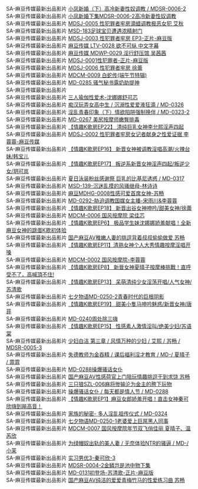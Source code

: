 SA-麻豆传媒最新出品影片     [小凤新婚（下）高冷新妻性奴调教 / MDSR-0006-2](https://czwtyq.com/videoDetail/12d13a4fccfa30d7.html)        
SA-麻豆传媒最新出品影片     [小凤新婚下集MDSR-0006-2高冷新妻性奴调教](https://czwtyq.com/videoDetail/5894c514e1926099.html)        
SA-麻豆传媒最新出品影片     [MDSJ-0005 性犯罪者牢房滴蜡调教极恶女犯 艾秋](https://czwtyq.com/videoDetail/89562dddbdc3e615.html)        
SA-麻豆传媒最新出品影片     [MSD-183足球宝贝遭遇浓精射门](https://czwtyq.com/videoDetail/37582dc355f86f78.html)        
SA-麻豆传媒最新出品影片     [MDSJ-0003 性犯罪者牢房 EP3-正片-麻豆版](https://czwtyq.com/videoDetail/1de338cedf2e61c6.html)        
SA-麻豆传媒最新出品影片     [麻豆传媒 LTV-0028 欲不可纵 中文字幕](https://czwtyq.com/videoDetail/0edc184d569663c4.html)        
SA-麻豆传媒最新出品影片     [麻豆传媒 MDWP-0029 淫行舒压馆 吴茜茜](https://czwtyq.com/videoDetail/b603de2225c7fac2.html)        
SA-麻豆传媒最新出品影片     [MDSJ-0001性犯罪者-正片-麻豆版](https://czwtyq.com/videoDetail/c961a3e9afc4e856.html)        
SA-麻豆传媒最新出品影片     [MDSJ-0006 性犯罪者牢房 徐蕾](https://czwtyq.com/videoDetail/e3c2d79d753b343d.html)        
SA-麻豆传媒最新出品影片     [MDCM-0009 白蛇传(端午节特辑)](https://czwtyq.com/videoDetail/af218b63c44eb708.html)        
SA-麻豆传媒最新出品影片     [MD-0285 骚气秘书露奶助提神](https://czwtyq.com/videoDetail/eb7dfd8c684fbf83.html)        
SA-麻豆传媒最新出品影片     []()    
SA-麻豆传媒最新出品影片     [三人瑜伽性爱术-沈娜娜舒可芯](http://sagj.me/videoDetail/c15cd5e434b5274c.html)     
SA-麻豆传媒最新出品影片     [痴汉玩弄女高中生 / 沉溺性爱爱液狂滴 / MD-0326](http://sagj.me/videoDetail/27083aaabecf5fbb.html)      
SA-麻豆传媒最新出品影片     [淫乱青春印象（下）情欲陷阱强制换伴 / MD-0323-2](http://sagj.me/videoDetail/46cda920da9e0fb1.html)      
SA-麻豆传媒最新出品影片     [MD-0267 美尻按摩师嫩臀排毒](http://sagj.me/videoDetail/0b99b62490de50a1.html)      
SA-麻豆传媒最新出品影片     [【情趣K歌房EP22】 清纯巨乳女神李允熙淫声四起](http://sagj.me/videoDetail/013b1530a3c471f0.html)                
SA-麻豆传媒最新出品影片     [MDSJ-0002 性犯罪者牢房女记者献身之性爱证据 李蓉蓉-麻豆传媒](http://sagj.me/videoDetail/eaf18f69a826c3c6.html)                
SA-麻豆传媒最新出品影片     [【情趣K歌房EP16】 新晋女神被调教淫唱高潮/火辣台妹/韩宝儿](http://sagj.me/videoDetail/3b36e3659ffa90d9.html)                
SA-麻豆传媒最新出品影片     [【情趣K歌房EP17】 叛逆系新晋女神淫声四起/叛逆少女/玥可岚](http://sagj.me/videoDetail/2e007ee3854a708d.html)                
SA-麻豆传媒最新出品影片     [夏日泳装粉丝感谢祭 巨乳的比基尼诱惑 / MD-0317](http://sagj.me/videoDetail/26a0ee29b84b6eb2.html)                
SA-麻豆传媒最新出品影片     [MSD-139-沉迷乱摸的风骚继母-林诗诗](http://sagj.me/videoDetail/e449ae1463119b52.html)                
SA-麻豆传媒最新出品影片     [麻豆MDHG-0008性感可爱首席女神-苏畅](http://sagj.me/videoDetail/f9c3b6a646e34e5d.html)                
SA-麻豆传媒最新出品影片     [MD-0292-胁迫调教国媒女主播-宋雨川&李蓉蓉](http://sagj.me/videoDetail/f7a321d446bab97c.html)                
SA-麻豆传媒最新出品影片     [【情趣K歌房EP18】 新晋出谷女神呻吟/甜美女神/徐蕾](http://sagj.me/videoDetail/35321cc8e463e36a.html)                
SA-麻豆传媒最新出品影片     [MDCM-0006 国风按摩院 梁佳芯](http://sagj.me/videoDetail/b76bd00597475f08.html)                
SA-麻豆传媒最新出品影片     [【情趣K歌房EP6】 极品学生妹沈娜娜娇羞献唱！全新麻豆女神的跳蛋K歌初体验](http://sagj.me/videoDetail/9b8885bca7e25263.html)                
SA-麻豆传媒最新出品影片     [国产麻豆AV稚嫩人妻的挑逗背着叔叔偷偷做爱 苏畅](http://sagj.me/videoDetail/52b5f8c338ac339c.html)                
SA-麻豆传媒最新出品影片     [【情趣K歌房EP11】清熟女神个人大秀情趣按摩淫唱开嗓](http://sagj.me/videoDetail/4c21be73e01979b9.html)                
SA-麻豆传媒最新出品影片     [MDCM-0002 国风按摩院-李蓉蓉](http://sagj.me/videoDetail/c96689f2a3054a5b.html)                
SA-麻豆传媒最新出品影片     [【情趣K歌房EP8】 新晉女神夏晴子按摩棒挑戰！直呼受不了，高喊頂不住!](http://sagj.me/videoDetail/2a34bab4daa542be.html)                
SA-麻豆传媒最新出品影片     [【情趣K歌房EP13】 呆萌清纯少女淫荡开唱/人气女神/苏清歌](http://sagj.me/videoDetail/20691b65ffa1e400.html)                
SA-麻豆传媒最新出品影片     [七夕物语MD-0250-2青春时代的巨根阴影](http://sagj.me/videoDetail/0538d4b884f6173f.html)                
SA-麻豆传媒最新出品影片     [【情趣K歌房EP19】 甜美小隻马呻吟魅惑/新晋女神/唐菲](http://sagj.me/videoDetail/af44f4bd4b15d224.html)                
SA-麻豆传媒最新出品影片     [MD-0240周处除三嗨](http://sagj.me/videoDetail/ee19729b84b4733a.html)                
SA-麻豆传媒最新出品影片     [【情趣K歌房EP15】 性感素人激情淫叫/绝美少妇/苏语棠](http://sagj.me/videoDetail/e1e330079bb516c1.html)                
SA-麻豆传媒最新出品影片     [少妇白洁 第三章 / 风情万种的少妇 / 艾熙 / 苏畅 / MDSR-0005-3](http://sagj.me/videoDetail/5bff38a6314cd5d6.html)                
SA-麻豆传媒最新出品影片     [失德教师为金吞精 / 课后福利淫才教育 / MD-/ 夏晴子 / 霏霏](http://sagj.me/videoDetail/6c723efc68bedd1b.html)                
SA-麻豆传媒最新出品影片     [MD-0288操爆骚话女仆](http://sagj.me/videoDetail/7477ce0216ef6fc2.html)                
SA-麻豆传媒最新出品影片     [国产麻豆AV性感荷官上门陪玩情趣挑逗干到求饶 苏畅](http://sagj.me/videoDetail/d1146d98aaacbdd4.html)                
SA-麻豆传媒最新出品影片     [三只狼SZL-006麻将惨输沦为金主的胯下玩物](http://sagj.me/videoDetail/c7ce01f1642017d7.html)                
SA-麻豆传媒最新出品影片     [操爆骚话女仆 / 每天都是情人节 / MD-0288](http://sagj.me/videoDetail/c7af9248d0cb00cb.html)                
SA-麻豆传媒最新出品影片     [【情趣K歌房EP1】麻豆女郎娇羞开唱！直击女神秦可欣嗨到飚高音！](http://sagj.me/videoDetail/e121b17d91123e46.html)                
SA-麻豆传媒最新出品影片     [家族的秘密- 多人淫乱祖传仪式 / MD-0324](http://sagj.me/videoDetail/b65b07b47f9e141b.html)                
SA-麻豆传媒最新出品影片     [七夕物语MD-0250-1老婆爱上巨屌黑人同事](http://sagj.me/videoDetail/5df6fff5ce437461.html)                
SA-麻豆传媒最新出品影片     [MDCM-0007 国风按摩院年节双飞俏佳丽 夏晴子、温芮欣](http://sagj.me/videoDetail/581f303b9025305a.html)                
SA-麻豆传媒最新出品影片     [为绿帽奴出轨的美人妻 / 无奈体验NTR的骚逼 / MD-/ 小茉](http://sagj.me/videoDetail/905e7a4d1d1663b7.html)                
SA-麻豆传媒最新出品影片     [实习男优3-秦可欣-3](http://sagj.me/videoDetail/36f173651b12e4b6.html)                
SA-麻豆传媒最新出品影片     [MDSR-0004-2金鳞岂是池中物下集](http://sagj.me/videoDetail/29be1444b0afdbae.html)                
SA-麻豆传媒最新出品影片     [MD-0131初登场-苏清歌-正片-麻豆版](http://sagj.me/videoDetail/08c2d1eadd2a6c95.html)  
SA-麻豆传媒最新出品影片     [国产麻豆AV纯洁的爱爱青梅竹马的性爱练习曲 苏畅](http://sagj.me/videoDetail/e5292219ac6f6971.html)                
